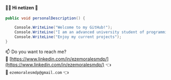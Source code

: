 #### :man_technologist: Hi netizen 👋

```csharp
public void personalDescription() {

    Console.WriteLine("Welcome to my GitHub!");
    Console.WriteLine("I am an advanced university student of programming at the National Technological University (UTN).");
    Console.WriteLine("Enjoy my current projects");
}
```
📫 Do you want to reach me?  
:link: [https://www.linkedin.com/in/ezemoralesmdp/](https://www.linkedin.com/in/ezemoralesmdp/) :point_left:  
:email: `ezemoralesmdp@gmail.com` :point_left:   


